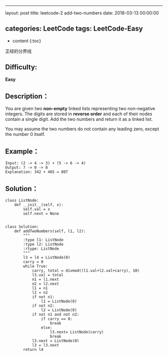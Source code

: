 
---
layout: post
title:  leetcode-2 add-two-numbers
date:   2018-03-13 00:00:00

categories: LeetCode
tags: LeetCode-Easy
---

* content
{:toc}

正经的分界线





## Difficulty:

**Easy**

## Description：

You are given two **non-empty** linked lists representing two non-negative integers. The digits are stored in **reverse order** and each of their nodes contain a single digit. Add the two numbers and return it as a linked list.

You may assume the two numbers do not contain any leading zero, except the number 0 itself.

## Example：

```
Input: (2 -> 4 -> 3) + (5 -> 6 -> 4)
Output: 7 -> 0 -> 8
Explanation: 342 + 465 = 807
```

## Solution：

```
class ListNode:
    def __init__(self, x):
        self.val = x
        self.next = None


class Solution:
    def addTwoNumbers(self, l1, l2):
        """
        :type l1: ListNode
        :type l2: ListNode
        :rtype: ListNode
        """
        l3 = l4 = ListNode(0)
        carry = 0
        while True:
            carry, total = divmod((l1.val+l2.val+carry), 10)
            l3.val = total
            n1 = l1.next
            n2 = l2.next
            l1 = n1
            l2 = n2
            if not n1:
                l1 = ListNode(0)
            if not n2:
                l2 = ListNode(0)
            if not n1 and not n2:
                if carry == 0:
                    break
                else:
                    l3.next= ListNode(carry)
                    break
            l3.next = ListNode(0)
            l3 = l3.next
        return l4
```
